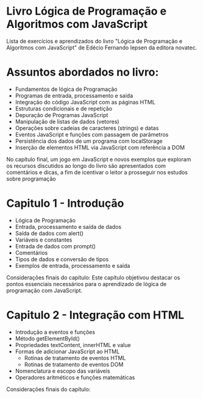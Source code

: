 # Livro Lógica de Programação e Algoritmos com JavaScript

Lista de exercícios e aprendizados do livro "Lógica de Programação e Algoritmos com JavaScript" de Edécio Fernando Iepsen da editora novatec.

# Assuntos abordados no livro:

- Fundamentos de lógica de Programação
- Programas de entrada, processamento e saída
- Integração do código JavaScript com as páginas HTML
- Estruturas condicionais e de repetição
- Depuração de Programas JavaScript
- Manipulação de listas de dados (vetores)
- Operações sobre cadeias de caracteres (strings) e datas
- Eventos JavaScript e funções com passagem de parâmetros
- Persistência dos dados de um programa com localStorage
- Inserção de elementos HTML via JavaScript com referência a DOM

No capítulo final, um jogo em JavaScript e novos exemplos que exploram os recursos discutidos ao longo do livro são apresentados com comentários e dicas, a fim de icentivar o leitor a prosseguir nos estudos sobre programação

# Capitulo 1 - Introdução

- Lógica de Programação
- Entrada, processamento e saída de dados
- Saída de dados com alert()
- Variáveis e constantes
- Entrada de dados com prompt()
- Comentários
- Tipos de dados e conversão de tipos
- Exemplos de entrada, processamento e saída

Considerações finais do capítulo:
Este capítulo objetivou destacar os pontos essenciais necessários para o aprendizado de lógica de programação com JavaScript.

# Capitulo 2 - Integração com HTML

- Introdução a eventos e funções
- Método getElementById()
- Propriedades textContent, innerHTML e value
- Formas de adicionar JavaScript ao HTML
    - Rotinas de tratamento de eventos HTML
    - Rotinas de tratamento de eventos DOM
- Nomenclatura e escopo das variáveis
- Operadores aritméticos e funções matemáticas

Considerações finais do capítulo:
